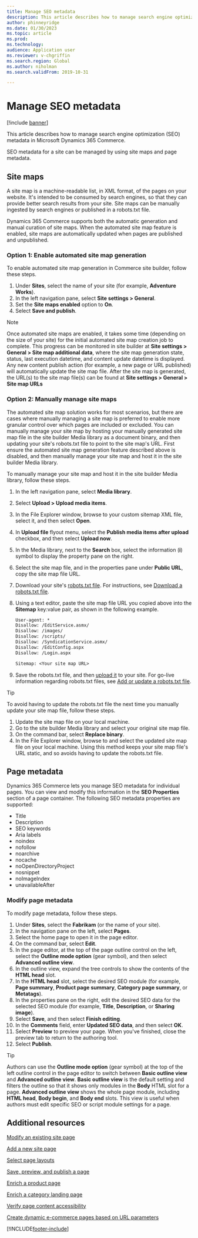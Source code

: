 ```yaml
---
title: Manage SEO metadata
description: This article describes how to manage search engine optimization (SEO) metadata in Microsoft Dynamics 365 Commerce.
author: phinneyridge
ms.date: 01/30/2023
ms.topic: article
ms.prod: 
ms.technology: 
audience: Application user
ms.reviewer: v-chgriffin
ms.search.region: Global
ms.author: niholman
ms.search.validFrom: 2019-10-31

---
```


# Manage SEO metadata

[!include [banner](includes/banner.md)]

This article describes how to manage search engine optimization (SEO) metadata in Microsoft Dynamics 365 Commerce.

SEO metadata for a site can be managed by using site maps and page metadata.
	
## Site maps

A site map is a machine-readable list, in XML format, of the pages on your website. It's intended to be consumed by search engines, so that they can provide better search results from your site. Site maps can be manually ingested by search engines or published in a robots.txt file.

Dynamics 365 Commerce supports both the automatic generation and manual curation of site maps. When the automated site map feature is enabled, site maps are automatically updated when pages are published and unpublished.

### Option 1: Enable automated site map generation

To enable automated site map generation in Commerce site builder, follow these steps.

1. Under **Sites**, select the name of your site (for example, **Adventure Works**).
1. In the left navigation pane, select **Site settings \> General**.
1. Set the **Site maps enabled** option to **On**.
1. Select **Save and publish**.

> [!NOTE]
> Once automated site maps are enabled, it takes some time (depending on the size of your site) for the initial automated site map creation job to complete. This progress can be monitored in site builder at **Site settings > General > Site map additional data**, where the site map generation state, status, last execution datetime, and content update datetime is displayed. Any new content publish action (for example, a new page or URL published) will automatically update the site map file. After the site map is generated, the URL(s) to the site map file(s) can be found at **Site settings \> General \> Site map URLs**

### Option 2: Manually manage site maps

The automated site map solution works for most scenarios, but there are cases where manually managing a site map is preferred to enable more granular control over which pages are included or excluded. You can manually manage your site map by hosting your manually generated site map file in the site builder Media library as a document binary, and then updating your site's robots.txt file to point to the site map's URL. First ensure the automated site map generation feature described above is disabled, and then manually manage your site map and host it in the site builder Media library.

To manually manage your site map and host it in the site builder Media library, follow these steps.

1. In the left navigation pane, select **Media library**. 
1. Select **Upload \> Upload media items**.
1. In the File Explorer window, browse to your custom sitemap XML file, select it, and then select **Open**.  
1. In **Upload file** flyout menu, select the **Publish media items after upload** checkbox, and then select **Upload now**.
1. In the Media library, next to the **Search** box, select the information (**i**) symbol to display the property pane on the right. 
1. Select the site map file, and in the properties pane under **Public URL**, copy the site map file URL. 
1. Download your site's [robots.txt file](go-live/add-robots-txt.md). For instructions, see [Download a robots.txt file](manage-robots-txt-files.md#download-a-robotstxt-file). 
1. Using a text editor, paste the site map file URL you copied above into the **Sitemap** key:value pair, as shown in the following example.


    ```txt
    User-agent: *
    Disallow: /EditService.asmx/
    Disallow: /images/
    Disallow: /scripts/
    Disallow: /SyndicationService.asmx/
    Disallow: /EditConfig.aspx
    Disallow: /Login.aspx

    Sitemap: <Your site map URL>
    ```

1. Save the robots.txt file, and then [upload it](manage-robots-txt-files.md#upload-a-robotstxt-file) to your site. For go-live information regarding robots.txt files, see [Add or update a robots.txt file](go-live/add-robots-txt.md).

> [!TIP]
> To avoid having to update the robots.txt file the next time you manually update your site map file, follow these steps.
> 1. Update the site map file on your local machine.
> 1. Go to the site builder Media library and select your original site map file. 
> 1. On the command bar, select **Replace binary**. 
> 1. In the File Explorer window, browse to and select the updated site map file on your local machine. Using this method keeps your site map file's URL static, and so avoids having to update the robots.txt file.

## Page metadata

Dynamics 365 Commerce lets you manage SEO metadata for individual pages. You can view and modify this information in the **SEO Properties** section of a page container. The following SEO metadata properties are supported:

- Title
- Description
- SEO keywords
- Aria labels
- noindex
- nofollow
- noarchive
- nocache
- noOpenDirectoryProject
- nosnippet
- noImageIndex
- unavailableAfter

### Modify page metadata

To modify page metadata, follow these steps.
1. Under **Sites**, select the **Fabrikam** (or the name of your site).
1. In the navigation pane on the left, select **Pages**.
1. Select the home page to open it in the page editor.
1. On the command bar, select **Edit**.
1. In the page editor, at the top of the page outline control on the left, select the **Outline mode option** (gear symbol), and then select **Advanced outline view**.
1. In the outline view, expand the tree controls to show the contents of the **HTML head** slot.
1. In the **HTML head** slot, select the desired SEO module (for example, **Page summary**, **Product page summary**, **Category page summary**, or **Metatags**).
1. In the properties pane on the right, edit the desired SEO data for the selected SEO module (for example, **Title**, **Description**, or **Sharing image**).
1. Select **Save**, and then select **Finish editing**.
1. In the **Comments** field, enter **Updated SEO data**, and then select **OK**.
1. Select **Preview** to preview your page. When you've finished, close the preview tab to return to the authoring tool.
1. Select **Publish**.

> [!TIP]
> Authors can use the **Outline mode option** (gear symbol) at the top of the left outline control in the page editor to switch between **Basic outline view** and **Advanced outline view**. **Basic outline view** is the default setting and filters the outline so that it shows only modules in the **Body** HTML slot for a page. **Advanced outline view** shows the whole page module, including **HTML head**, **Body begin**, and **Body end** slots. This view is useful when authors must edit specific SEO or script module settings for a page.

## Additional resources

[Modify an existing site page](modify-existing-page.md)

[Add a new site page](add-new-page.md)

[Select page layouts](select-page-layouts.md)

[Save, preview, and publish a page](save-preview-publish-page.md)

[Enrich a product page](enrich-product-page.md)

[Enrich a category landing page](enrich-category-page.md)

[Verify page content accessibility](verify-accessibility.md)

[Create dynamic e-commerce pages based on URL parameters](create-dynamic-pages.md)


[!INCLUDE[footer-include](../includes/footer-banner.md)]
